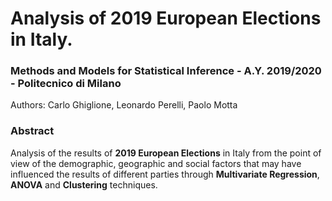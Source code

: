 # Analysis of 2019 European Elections in Italy.

### Methods and Models for Statistical Inference - A.Y. 2019/2020 - Politecnico di Milano

Authors: Carlo Ghiglione, Leonardo Perelli, Paolo Motta

### Abstract
Analysis of the results of **2019 European Elections** in Italy from the point of view of the demographic, geographic and social factors that may have influenced
the results of different parties through **Multivariate Regression**, **ANOVA** and **Clustering** techniques.
